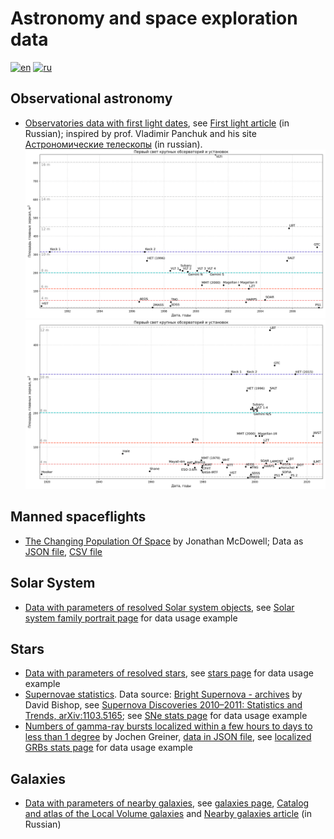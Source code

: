 # Astronomy and space exploration data

[![en](https://img.shields.io/badge/lang-en-red.svg)](README.md)
[![ru](https://img.shields.io/badge/lang-ru-green.svg)](README-ru.md)

## Observational astronomy

* [Observatories data with first light dates](./observatories.json),
  see [First light article](https://vk.com/@planetariumvg-pervyi-svet-kak-observatorii-nachinaut-rabotu) (in Russian);
  inspired by prof. Vladimir Panchuk and his site [Астрономические телескопы](http://astrotelescope.narod.ru/) (in russian).  
  ![First light dates of notable observatories with areas of main mirrors. Years 1990-2008](../plots/observational/first-light-1990-2008.png "First light dates of notable observatories with areas of main mirrors. Years 1990-2008")
  ![First light dates of notable observatories with areas of main mirrors. Years 1917-2022](../plots/observational/first-light-1917-2022.png "First light dates of notable observatories with areas of main mirrors. Years 1917-2022")

## Manned spaceflights

* [The Changing Population Of Space](https://planet4589.org/space/astro/web/pop.html) by Jonathan McDowell;
  Data as [JSON file](./space_population.json), [CSV file](./space_population.csv)

## Solar System

* [Data with parameters of resolved Solar system objects](./solarsystem/resolved.json),
  see [Solar system family portrait page](https://gvard.github.io/solarsystem/resolved/) for data usage example

## Stars

* [Data with parameters of resolved stars](./stars/resolved.json),
  see [stars page](https://gvard.github.io/stars/resolved/) for data usage example
* [Supernovae statistics](./stars/sne-stats.json).
  Data source:
  [Bright Supernova - archives](https://rochesterastronomy.org/snimages/archives.html) by David Bishop,
  see [Supernova Discoveries 2010–2011: Statistics and Trends, arXiv:1103.5165](https://arxiv.org/abs/1103.5165);
  see [SNe stats page](https://gvard.github.io/stars/snstats/) for data usage example
* [Numbers of gamma-ray bursts localized within a few hours to days to less than 1 degree](https://www.mpe.mpg.de/~jcg/grbgen.html) by Jochen Greiner,
  [data in JSON file](./stars/grbs-localized-stats.json),
  see [localized GRBs stats page](https://gvard.github.io/grb/stats/) for data usage example

## Galaxies

* [Data with parameters of nearby galaxies](./galaxies/nearby.json),
  see [galaxies page](https://gvard.github.io/galaxies/),
  [Catalog and atlas of the Local Volume galaxies](https://www.sao.ru/lv/lvgdb/introduction.php) and
  [Nearby galaxies article](https://vk.com/@planetariumvg-astronomicheskie-dannye-galaktiki-mestnogo-obema) (in Russian)
